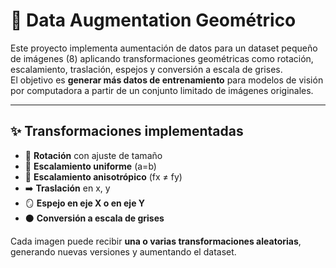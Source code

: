 # 📸 Data Augmentation Geométrico

Este proyecto implementa aumentación de datos para un dataset pequeño de imágenes (8) aplicando transformaciones geométricas como rotación, escalamiento, traslación, espejos y conversión a escala de grises.  
El objetivo es **generar más datos de entrenamiento** para modelos de visión por computadora a partir de un conjunto limitado de imágenes originales.

---

## ✨ Transformaciones implementadas
- 🔄 **Rotación** con ajuste de tamaño  
- 📏 **Escalamiento uniforme** (a=b)  
- 📐 **Escalamiento anisotrópico** (fx ≠ fy)  
- ➡️ **Traslación** en x, y  
- 🪞 **Espejo en eje X o en eje Y**  
- ⚫ **Conversión a escala de grises**  

Cada imagen puede recibir **una o varias transformaciones aleatorias**, generando nuevas versiones y aumentando el dataset.
